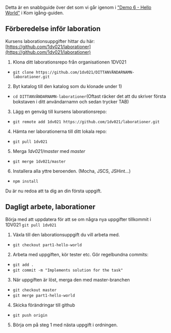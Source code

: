 Detta är en snabbguide över det som vi går igenom i ["Demo 6 - Hello World"](https://youtu.be/yFzyCLC53iA) i Kom igång-guiden.

## Förberedelse inför laboration
Kursens laborationsuppgifter hittar du här: [https://github.com/1dv021/laborationer](https://github.com/1dv021/laborationer)

1. Klona ditt laborationsrepo från organisationen 1DV021 
* `git clone https://github.com/1dv021/DITTANVÄNDARNAMN-laborationer.git`
2. Byt katalog till den katalog som du klonade under 1)
* `cd DITTANVÄNDARNAMN-laborationer`(Oftast räcker det att du skriver första bokstaven i ditt användarnamn och sedan trycker TAB)
3. Lägg en genväg till kursens laborationsrepo:
* `git remote add 1dv021 https://github.com/1dv021/laborationer.git`
4. Hämta ner laborationerna till ditt lokala repo:
* `git pull 1dv021`
5. Merga *1dv021/master* med *master*
* `git merge 1dv021/master`
6. Installera alla yttre beroenden. (Mocha, JSCS, JSHint...)
* `npm install`

Du är nu redoa att ta dig an din första uppgift.

## Dagligt arbete, laborationer

Börja med att uppdatera för att se om några nya uppgifter tillkommit i 1DV021
`git pull 1dv021`

1. Växla till den laborationsuppgift du vill arbeta med.
* `git checkout part1-hello-world`
2. Arbeta med uppgiften, kör tester etc. Gör regelbundna commits:
* `git add .`
* `git commit -m "Implements solution for the task"`
3. När uppgiften är löst, merga den med master-branchen
* `git checkout master`
* `git merge part1-hello-world`
4. Skicka förändringar till github
* `git push origin`
5. Börja om på steg 1 med nästa uppgift i ordningen.
